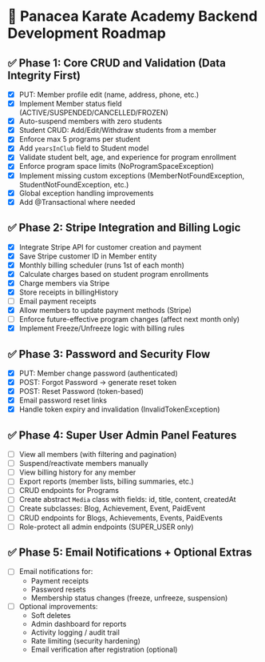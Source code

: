 
# 🥋 Panacea Karate Academy Backend Development Roadmap

## ✅ Phase 1: Core CRUD and Validation (Data Integrity First)

- [X] PUT: Member profile edit (name, address, phone, etc.)
- [X] Implement Member status field (ACTIVE/SUSPENDED/CANCELLED/FROZEN)
- [X] Auto-suspend members with zero students
- [X] Student CRUD: Add/Edit/Withdraw students from a member
- [X] Enforce max 5 programs per student
- [X] Add `yearsInClub` field to Student model
- [X] Validate student belt, age, and experience for program enrollment
- [X] Enforce program space limits (NoProgramSpaceException)
- [X] Implement missing custom exceptions (MemberNotFoundException, StudentNotFoundException, etc.)
- [X] Global exception handling improvements
- [X] Add @Transactional where needed

## ✅ Phase 2: Stripe Integration and Billing Logic

- [X] Integrate Stripe API for customer creation and payment
- [X] Save Stripe customer ID in Member entity
- [X] Monthly billing scheduler (runs 1st of each month)
- [X] Calculate charges based on student program enrollments
- [X] Charge members via Stripe
- [X] Store receipts in billingHistory
- [ ] Email payment receipts
- [X] Allow members to update payment methods (Stripe)
- [ ] Enforce future-effective program changes (affect next month only)
- [X] Implement Freeze/Unfreeze logic with billing rules

## ✅ Phase 3: Password and Security Flow

- [X] PUT: Member change password (authenticated)
- [X] POST: Forgot Password → generate reset token
- [X] POST: Reset Password (token-based)
- [X] Email password reset links
- [X] Handle token expiry and invalidation (InvalidTokenException)

## ✅ Phase 4: Super User Admin Panel Features

- [ ] View all members (with filtering and pagination)
- [ ] Suspend/reactivate members manually
- [ ] View billing history for any member
- [ ] Export reports (member lists, billing summaries, etc.)
- [ ] CRUD endpoints for Programs
- [ ] Create abstract `Media` class with fields: id, title, content, createdAt
- [ ] Create subclasses: Blog, Achievement, Event, PaidEvent
- [ ] CRUD endpoints for Blogs, Achievements, Events, PaidEvents
- [ ] Role-protect all admin endpoints (SUPER_USER only)

## ✅ Phase 5: Email Notifications + Optional Extras

- [ ] Email notifications for:
    - Payment receipts
    - Password resets
    - Membership status changes (freeze, unfreeze, suspension)
- [ ] Optional improvements:
    - Soft deletes
    - Admin dashboard for reports
    - Activity logging / audit trail
    - Rate limiting (security hardening)
    - Email verification after registration (optional)
